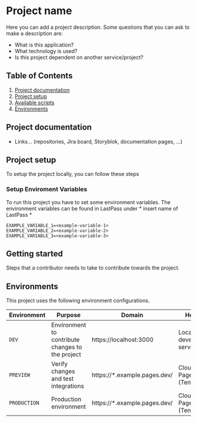 # Project name

Here you can add a project description. Some questions that you can ask to make a description are:
- What is this application?
- What technology is used?
- Is this project dependent on another service/project?

## Table of Contents
1. [Project documentation](#project-documentation)
2. [Project setup](#project-setup)
3. [Available scripts](#available-scripts)
4. [Environments](#environments)

## Project documentation
- Links... (repositories, Jira board, Storyblok, documentation pages, ...)

## Project setup
To setup the project locally, you can follow these steps

### Setup Enviroment Variables
To run this project you have to set some environment variables.
The environment variables can be found in LastPass under * insert name of LastPass *
```
EXAMPLE_VARIABLE_1=<example-variable-1>
EXAMPLE_VARIABLE_2=<example-variable-2>
EXAMPLE_VARIABLE_3=<example-variable-3>
```

## Getting started
Steps that a contributor needs to take to contribute towards the project.

## Environments
This project uses the following environment configurations.

| Environment | Purpose | Domain | Hosting | Deployment |
|-|-|-|-|-|
| `DEV` | Environment to contribute changes to the project | https://localhost:3000 | Local development server | - |
| `PREVIEW` | Verify changes and test integrations | https://*.example.pages.dev/ | Cloudflare Pages (Tenant xxx) | Create a Pull Request to the main branch |
| `PRODUCTION` | Production environment | https://*.example.pages.dev/ | Cloudflare Pages (Tenant xxx) | Merge to the main branch |
